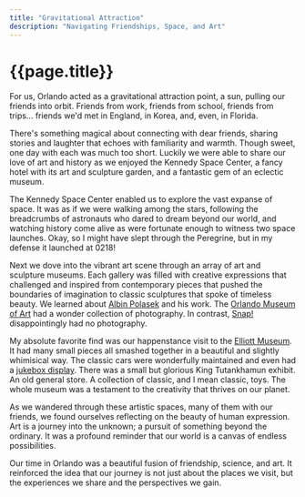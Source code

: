 ```yaml
---
title: "Gravitational Attraction"
description: "Navigating Friendships, Space, and Art"
---
```


# {{page.title}}

For us, Orlando acted as a gravitational attraction point, a sun, pulling our friends into orbit. Friends from work, friends from school, friends from trips... friends we'd met in England, in Korea, and, even, in Florida. 
 
There's something magical about connecting with dear friends, sharing stories and laughter that echoes with familiarity and warmth. Though sweet, one day with each was much too short. Luckily we were able to share our love of art and history as we enjoyed the Kennedy Space Center, a fancy hotel with its art and sculpture garden, and a fantastic gem of an eclectic museum.

The Kennedy Space Center enabled us to explore the vast expanse of space. It was as if we were walking among the stars, following the breadcrumbs of astronauts who dared to dream beyond our world, and watching history come alive as were fortunate enough to witness two space launches. Okay, so I might have slept through the Peregrine, but in my defense it launched at 0218!

Next we dove into the vibrant art scene through an array of art and sculpture museums. Each gallery was filled with creative expressions that challenged and inspired from contemporary pieces that pushed the boundaries of imagination to classic sculptures that spoke of timeless beauty. We learned about [Albin Polasek](https://polasek.org) and his work. The [Orlando Museum of Art](https://omart.org) had a wonder collection of photography. In contrast, [Snap!](https://www.snaporlando.com) disappointingly had no photography. 

My absolute favorite find was our happenstance visit to the [Elliott Museum](https://hsmc-fl.com/elliott-museum/). It had many small pieces all smashed together in a beautiful and slightly whimisical way. The classic cars were wonderfully maintained and even had a [jukebox display](https://m.youtube.com/watch?v=sPwhQjx483s). There was a small but glorious King Tutankhamun exhibit. An old general store. A collection of classic, and I mean classic, toys. The whole museum was a testament to the creativity that thrives on our planet.

As we wandered through these artistic spaces, many of them with our friends, we found ourselves reflecting on the beauty of human expression. Art is a journey into the unknown; a pursuit of something beyond the ordinary. It was a profound reminder that our world is a canvas of endless possibilities. 

Our time in Orlando was a beautiful fusion of friendship, science, and art. It reinforced the idea that our journey is not just about the places we visit, but the experiences we share and the perspectives we gain.

<!--- 

The scientific term for pulling things towards a point in space is "gravitational attraction" or simply "gravity." This fundamental force of nature is what causes objects with mass to be attracted to each other. In the context of space, it's the force that keeps planets in orbit around stars, moons in orbit around planets, and governs the motion of galaxies and other celestial bodies.


Dear fellow travelers on this cosmic journey, our latest orbit brought us to the vibrant and diverse landscape of Orlando, Florida. Here, we found a delightful blend of friendship, space exploration, and artistic wonder, each moment painting a vivid stroke on our road trip canvas.

Our time in Orlando began with a heartwarming reunion with friends. There's something magical about connecting with dear ones under the Floridian sun, sharing stories and laughter that echo with familiarity and warmth. These moments were a reminder of the precious bonds that keep us grounded, even as we explore the vastness of our universe.

Next, we set course for the Kennedy Space Center, a place where the wonders of space exploration come to life. Standing beneath the immense rockets, we were awestruck by humanity's leap into the cosmos. Each exhibit was a portal into the vast expanse of space, igniting a sense of awe and curiosity. It was as if we were walking among the stars, following the trails of astronauts who dared to dream beyond our world.

But Orlando's allure didn't end with the stars. We dove into the city's vibrant art scene, exploring an array of art and sculpture museums. Each gallery was a universe in itself, filled with creative expressions that challenged and inspired. From contemporary pieces that pushed the boundaries of imagination to classic sculptures that spoke of timeless beauty, Orlando's art world was a testament to the creativity that thrives on our planet.

As we wandered through these artistic spaces, we found ourselves reflecting on the beauty of human expression. Art, like space travel, is a journey into the unknown, a pursuit of something beyond the ordinary. It was a profound reminder that our world, much like the universe, is a canvas of endless possibilities.

Our time in Orlando was a beautiful fusion of friendship, science, and art. It reinforced the idea that our journey is not just about the places we visit, but the experiences we share and the new perspectives we gain.

As we bid farewell to Orlando, we carry with us memories etched in the heart and a renewed sense of wonder. We're excited to see what other marvels await us on this incredible road trip. So, stay tuned as we continue to navigate through this magnificent tapestry of adventures!

Until our next update, may your path be filled with friendship, discovery, and beauty.

--->
